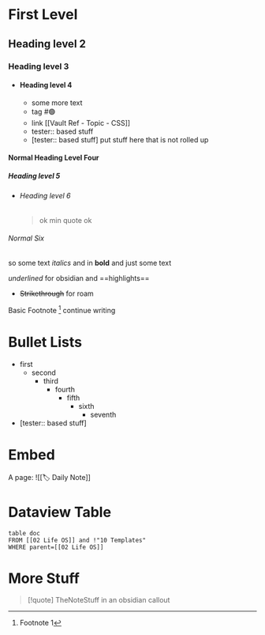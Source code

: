 
# First Level
## Heading level 2
### Heading level 3
- #### Heading level 4
	- some more text 
	- tag #🟢 
	- link [[Vault Ref - Topic - CSS]]
	- tester:: based stuff
	- [tester:: based stuff] put stuff here that is not rolled up
#### Normal Heading Level Four 
##### Heading level 5
- ###### Heading level 6
  > ok
  > min quote
  > ok
  
###### Normal Six 
  
  so some text *italics* and in **bold** and just some text
  
  _underlined_ for obsidian and ==highlights==
- ~~Strikethrough~~ for roam

Basic Footnote [^1] continue writing

[^1]: Footnote 1 

# Bullet Lists
- first
	- second
		- third 
			- fourth
				- fifth
					- sixth
						- seventh
-  [tester:: based stuff]

# Embed
A page:
![[🏷 Daily Note]]

# Dataview Table
```dataview
table doc
FROM [[02 Life OS]] and !"10 Templates" 
WHERE parent=[[02 Life OS]]
```
# More Stuff
> [!quote]
> TheNoteStuff in an obsidian callout

